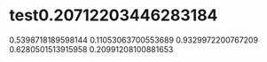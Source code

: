 # test0.20712203446283184
0.5398718189598144
0.11053063700553689
0.9329972200767209
0.6280501513915958
0.20991208100881653
